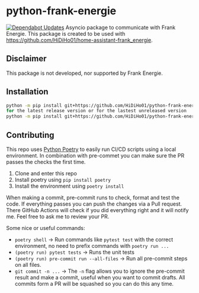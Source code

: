 # python-frank-energie
[![Dependabot Updates](https://github.com/HiDiHo01/python-frank-energie/actions/workflows/dependabot/dependabot-updates/badge.svg?branch=main)](https://github.com/HiDiHo01/python-frank-energie/actions/workflows/dependabot/dependabot-updates)
Asyncio package to communicate with Frank Energie. This package is created to be used with https://github.com/HiDiHo01/home-assistant-frank_energie.

## Disclaimer

This package is not developed, nor supported by Frank Energie.

## Installation
```bash
python -m pip install git+https://github.com/HiDiHo01/python-frank-energie.git@v2025.3.22
for the latest release version or for the lastest unreleased version
python -m pip install git+https://github.com/HiDiHo01/python-frank-energie.git
```

## Contributing
This repo uses [Python Poetry](https://python-poetry.org) to easily run CI/CD scripts using a local environment. In combination with pre-commet you can make sure the PR passes the checks the first time.

1. Clone and enter this repo
1. Install poetry using `pip install poetry`
1. Install the environment using `poetry install`

When making a commit, pre-commit runs to check, format and test the code. If everything passes you can push the changes via a Pull request. There GitHub Actions will check if you did everything right and it will notify me. Feel free to ask me to review your PR.

Some nice or useful commands:
- `poetry shell` -> Run commands like `pytest test` with the correct environment, no need to prefix commands with `poetry run ...`
- `(poetry run) pytest tests` -> Runs the unit tests
- `(poetry run) pre-commit run --all-files` -> Run all pre-commit steps on all files.
- `git commit -n ...` -> The `-n` flag allows you to ignore the pre-commit result and make a commit, useful when you want to commit drafts. All commits form a PR will be squashed so you can do this any time.
